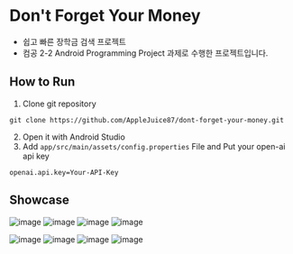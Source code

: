 # Don't Forget Your Money
- 쉽고 빠른 장학금 검색 프로젝트
- 컴공 2-2 Android Programming Project 과제로 수행한 프로젝트입니다.

## How to Run
1. Clone git repository

```shell
git clone https://github.com/AppleJuice87/dont-forget-your-money.git
```

2. Open it with Android Studio
3. Add `app/src/main/assets/config.properties` File and Put your open-ai api key

```app/src/main/assets/config.properties
openai.api.key=Your-API-Key
```

## Showcase
![image](https://github.com/user-attachments/assets/9ef5afa7-26c0-49f0-9e0d-974f7ff65233)
![image](https://github.com/user-attachments/assets/99ad9cff-b2af-4f87-8bd4-78100e8ecaa0)
![image](https://github.com/user-attachments/assets/ef0ddfa8-887c-444d-b215-9dfb908de776)
![image](https://github.com/user-attachments/assets/d5f3e824-2304-498c-9fdd-84d59616ba92)

![image](https://github.com/user-attachments/assets/25ad18b1-1767-46c4-bb5d-2ae7f0a30e75)
![image](https://github.com/user-attachments/assets/ef599462-852d-400d-bbcb-4c647d7e04f8)
![image](https://github.com/user-attachments/assets/d3d61607-b071-4e18-b2c1-a4a9fd985f82)
![image](https://github.com/user-attachments/assets/20842296-962b-441a-912d-c96822fc8d9e)
